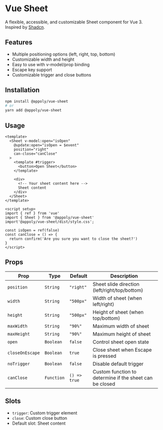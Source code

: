 # Vue Sheet

A flexible, accessible, and customizable Sheet component for Vue 3. Inspired by [Shadcn](https://ui.shadcn.com/).

## Features

- Multiple positioning options (left, right, top, bottom)
- Customizable width and height
- Easy to use with v-model/prop binding
- Escape key support
- Customizable trigger and close buttons

## Installation

```bash
npm install @appoly/vue-sheet
# or
yarn add @appoly/vue-sheet
```

## Usage

```vue
<template>
  <Sheet v-model:open="isOpen"
    @update:open="isOpen = $event"
    position="right"
    can-close="canClose"
  >
    <template #trigger>
      <button>Open Sheet</button>
    </template>
    
    <div>
      <!-- Your sheet content here -->
      Sheet content
    </div>
  </Sheet>
</template>

<script setup>
import { ref } from 'vue'
import { Sheet } from '@appoly/vue-sheet'
import'@appoly/vue-sheet/dist/style.css';

const isOpen = ref(false)
const canClose = () => {
  return confirm('Are you sure you want to close the sheet?')
}
</script>

```

## Props

| Prop | Type | Default | Description |
|------|------|---------|-------------|
| `position` | `String` | `"right"` | Sheet slide direction (left/right/top/bottom) |
| `width` | `String` | `"500px"` | Width of sheet (when left/right) |
| `height` | `String` | `"500px"` | Height of sheet (when top/bottom) |
| `maxWidth` | `String` | `"90%"` | Maximum width of sheet |
| `maxHeight` | `String` | `"90%"` | Maximum height of sheet |
| `open` | `Boolean` | `false` | Control sheet open state |
| `closeOnEscape` | `Boolean` | `true` | Close sheet when Escape is pressed |
| `noTrigger` | `Boolean` | `false` | Disable default trigger |
| `canClose` | `Function` | `() => true` | Custom function to determine if the sheet can be closed |

## Slots

- `trigger`: Custom trigger element
- `close`: Custom close button
- Default slot: Sheet content
